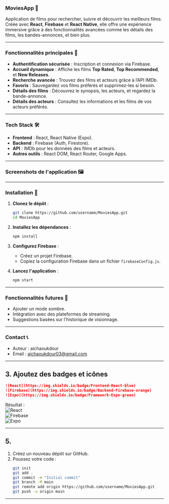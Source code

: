 ### **MoviesApp 🎥**  

Application de films pour rechercher, suivre et découvrir les meilleurs films. Créée avec **React**, **Firebase** et **React Native**, elle offre une expérience immersive grâce à des fonctionnalités avancées comme les détails des films, les bandes-annonces, et bien plus.  

---

### **Fonctionnalités principales 📌**  
- **Authentification sécurisée** : Inscription et connexion via Firebase.  
- **Accueil dynamique** : Affiche les films **Top Rated**, **Top Recommended**, et **New Releases**.  
- **Recherche avancée** : Trouvez des films et acteurs grâce à l’API IMDb.  
- **Favoris** : Sauvegardez vos films préférés et supprimez-les si besoin.  
- **Détails des films** : Découvrez le synopsis, les acteurs, et regardez la bande-annonce.  
- **Détails des acteurs** : Consultez les informations et les films de vos acteurs préférés.  

---

### **Tech Stack 🛠️**  
- **Frontend** : React, React Native (Expo).  
- **Backend** : Firebase (Auth, Firestore).  
- **API** : IMDb pour les données des films et acteurs.  
- **Autres outils** : React DOM, React Router, Google Apps.  

---

### **Screenshots de l'application 🖼️**  

---

### **Installation 🚀**  

1. **Clonez le dépôt** :  
   ```bash
   git clone https://github.com/username/MoviesApp.git
   cd MoviesApp
   ```

2. **Installez les dépendances** :  
   ```bash
   npm install
   ```

3. **Configurez Firebase** :  
   - Créez un projet Firebase.  
   - Copiez la configuration Firebase dans un fichier `firebaseConfig.js`.  

4. **Lancez l'application** :  
   ```bash
   npm start
   ```

---

### **Fonctionnalités futures 🚧**  
- Ajouter un mode sombre.  
- Intégration avec des plateformes de streaming.  
- Suggestions basées sur l'historique de visionnage.  

---

### **Contact 📞**  
- Auteur : aichaoukdour 
- Email : aichaoukdour03@gmail.com  

---

## 3. **Ajoutez des badges et icônes**


```markdown
![React](https://img.shields.io/badge/Frontend-React-blue)  
![Firebase](https://img.shields.io/badge/Backend-Firebase-orange)  
![Expo](https://img.shields.io/badge/Framework-Expo-green)  
```

Résultat :  
![React](https://img.shields.io/badge/Frontend-React-blue)  
![Firebase](https://img.shields.io/badge/Backend-Firebase-orange)  
![Expo](https://img.shields.io/badge/Framework-Expo-green)  

---

## 5. 

1. Créez un nouveau dépôt sur GitHub.  
2. Poussez votre code :  
   ```bash
   git init  
   git add .  
   git commit -m "Initial commit"  
   git branch -M main  
   git remote add origin https://github.com/username/MoviesApp.git  
   git push -u origin main  
   ```  

---

